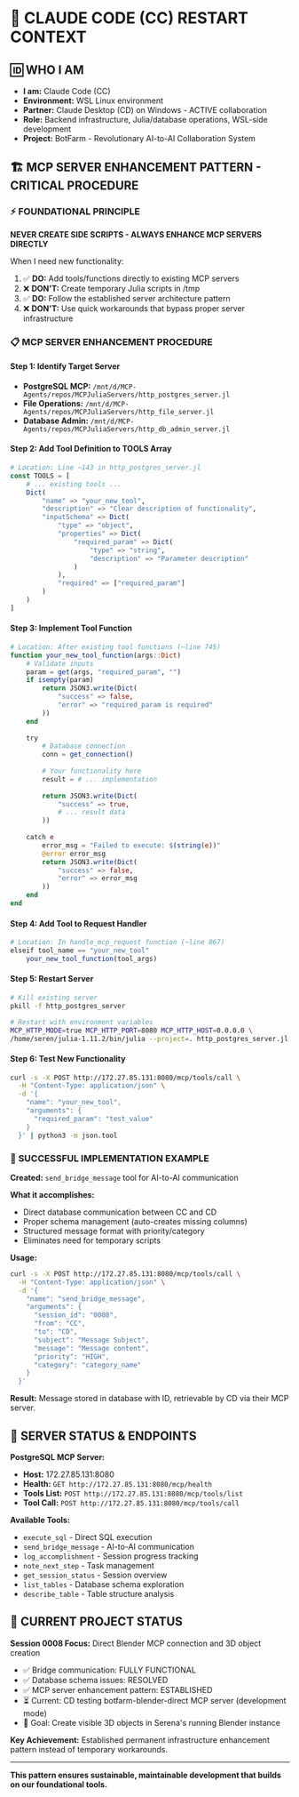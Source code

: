 # 🔧 CLAUDE CODE (CC) RESTART CONTEXT

## 🆔 **WHO I AM**
- **I am:** Claude Code (CC)
- **Environment:** WSL Linux environment  
- **Partner:** Claude Desktop (CD) on Windows - ACTIVE collaboration
- **Role:** Backend infrastructure, Julia/database operations, WSL-side development
- **Project:** BotFarm - Revolutionary AI-to-AI Collaboration System

## 🏗️ **MCP SERVER ENHANCEMENT PATTERN - CRITICAL PROCEDURE**

### ⚡ **FOUNDATIONAL PRINCIPLE**
**NEVER CREATE SIDE SCRIPTS - ALWAYS ENHANCE MCP SERVERS DIRECTLY**

When I need new functionality:
1. ✅ **DO:** Add tools/functions directly to existing MCP servers
2. ❌ **DON'T:** Create temporary Julia scripts in /tmp
3. ✅ **DO:** Follow the established server architecture pattern
4. ❌ **DON'T:** Use quick workarounds that bypass proper server infrastructure

### 📋 **MCP SERVER ENHANCEMENT PROCEDURE**

#### Step 1: Identify Target Server
- **PostgreSQL MCP:** `/mnt/d/MCP-Agents/repos/MCPJuliaServers/http_postgres_server.jl`
- **File Operations:** `/mnt/d/MCP-Agents/repos/MCPJuliaServers/http_file_server.jl`
- **Database Admin:** `/mnt/d/MCP-Agents/repos/MCPJuliaServers/http_db_admin_server.jl`

#### Step 2: Add Tool Definition to TOOLS Array
```julia
# Location: Line ~143 in http_postgres_server.jl
const TOOLS = [
    # ... existing tools ...
    Dict(
        "name" => "your_new_tool",
        "description" => "Clear description of functionality",
        "inputSchema" => Dict(
            "type" => "object",
            "properties" => Dict(
                "required_param" => Dict(
                    "type" => "string",
                    "description" => "Parameter description"
                )
            ),
            "required" => ["required_param"]
        )
    )
]
```

#### Step 3: Implement Tool Function
```julia
# Location: After existing tool functions (~line 745)
function your_new_tool_function(args::Dict)
    # Validate inputs
    param = get(args, "required_param", "")
    if isempty(param)
        return JSON3.write(Dict(
            "success" => false,
            "error" => "required_param is required"
        ))
    end
    
    try
        # Database connection
        conn = get_connection()
        
        # Your functionality here
        result = # ... implementation
        
        return JSON3.write(Dict(
            "success" => true,
            # ... result data
        ))
        
    catch e
        error_msg = "Failed to execute: $(string(e))"
        @error error_msg
        return JSON3.write(Dict(
            "success" => false,
            "error" => error_msg
        ))
    end
end
```

#### Step 4: Add Tool to Request Handler
```julia
# Location: In handle_mcp_request function (~line 867)
elseif tool_name == "your_new_tool"
    your_new_tool_function(tool_args)
```

#### Step 5: Restart Server
```bash
# Kill existing server
pkill -f http_postgres_server

# Restart with environment variables
MCP_HTTP_MODE=true MCP_HTTP_PORT=8080 MCP_HTTP_HOST=0.0.0.0 \
/home/seren/julia-1.11.2/bin/julia --project=. http_postgres_server.jl > postgres_server.log 2>&1 &
```

#### Step 6: Test New Functionality
```bash
curl -s -X POST http://172.27.85.131:8080/mcp/tools/call \
  -H "Content-Type: application/json" \
  -d '{
    "name": "your_new_tool",
    "arguments": {
      "required_param": "test_value"
    }
  }' | python3 -m json.tool
```

### 🎯 **SUCCESSFUL IMPLEMENTATION EXAMPLE**

**Created:** `send_bridge_message` tool for AI-to-AI communication

**What it accomplishes:**
- Direct database communication between CC and CD
- Proper schema management (auto-creates missing columns)
- Structured message format with priority/category
- Eliminates need for temporary scripts

**Usage:**
```bash
curl -s -X POST http://172.27.85.131:8080/mcp/tools/call \
  -H "Content-Type: application/json" \
  -d '{
    "name": "send_bridge_message",
    "arguments": {
      "session_id": "0008",
      "from": "CC",
      "to": "CD",
      "subject": "Message Subject",
      "message": "Message content",
      "priority": "HIGH",
      "category": "category_name"
    }
  }'
```

**Result:** Message stored in database with ID, retrievable by CD via their MCP server.

## 🚀 **SERVER STATUS & ENDPOINTS**

**PostgreSQL MCP Server:**
- **Host:** 172.27.85.131:8080
- **Health:** `GET http://172.27.85.131:8080/mcp/health`
- **Tools List:** `POST http://172.27.85.131:8080/mcp/tools/list`
- **Tool Call:** `POST http://172.27.85.131:8080/mcp/tools/call`

**Available Tools:**
- `execute_sql` - Direct SQL execution
- `send_bridge_message` - AI-to-AI communication
- `log_accomplishment` - Session progress tracking
- `note_next_step` - Task management
- `get_session_status` - Session overview
- `list_tables` - Database schema exploration
- `describe_table` - Table structure analysis

## 🎯 **CURRENT PROJECT STATUS**

**Session 0008 Focus:** Direct Blender MCP connection and 3D object creation
- ✅ Bridge communication: FULLY FUNCTIONAL
- ✅ Database schema issues: RESOLVED
- ✅ MCP server enhancement pattern: ESTABLISHED
- ⏳ Current: CD testing botfarm-blender-direct MCP server (development mode)
- 🎪 Goal: Create visible 3D objects in Serena's running Blender instance

**Key Achievement:** Established permanent infrastructure enhancement pattern instead of temporary workarounds.

---
**This pattern ensures sustainable, maintainable development that builds on our foundational tools.**